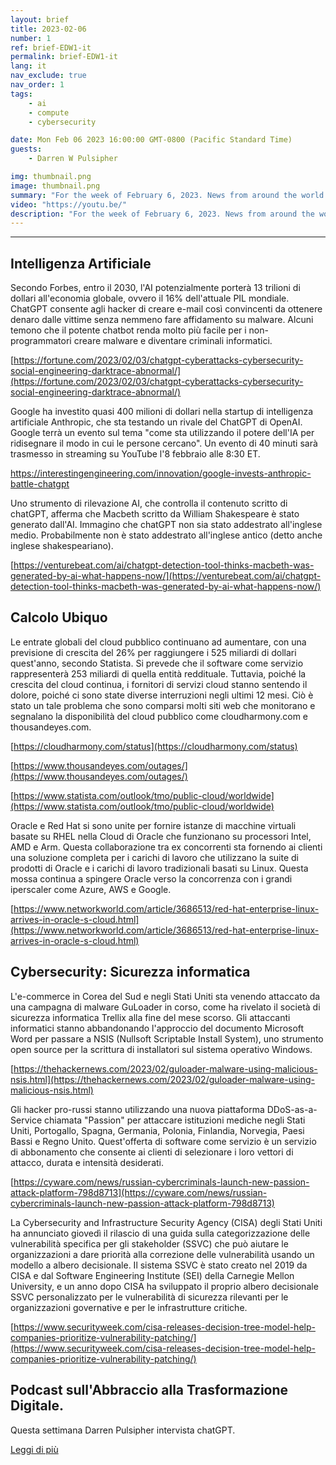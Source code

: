 ```yaml
---
layout: brief
title: 2023-02-06
number: 1
ref: brief-EDW1-it
permalink: brief-EDW1-it
lang: it
nav_exclude: true
nav_order: 1
tags:
    - ai
    - compute
    - cybersecurity

date: Mon Feb 06 2023 16:00:00 GMT-0800 (Pacific Standard Time)
guests:
    - Darren W Pulsipher

img: thumbnail.png
image: thumbnail.png
summary: "For the week of February 6, 2023. News from around the world of digital transformation in artificial intelligence, cloud computing, and cybersecurity."
video: "https://youtu.be/"
description: "For the week of February 6, 2023. News from around the world of digital transformation in artificial intelligence, cloud computing, and cybersecurity."
---
```






---

## Intelligenza Artificiale

Secondo Forbes, entro il 2030, l'AI potenzialmente porterà 13 trilioni di dollari all'economia globale, ovvero il 16% dell'attuale PIL mondiale. ChatGPT consente agli hacker di creare e-mail così convincenti da ottenere denaro dalle vittime senza nemmeno fare affidamento su malware. Alcuni temono che il potente chatbot renda molto più facile per i non-programmatori creare malware e diventare criminali informatici.

[https://fortune.com/2023/02/03/chatgpt-cyberattacks-cybersecurity-social-engineering-darktrace-abnormal/](https://fortune.com/2023/02/03/chatgpt-cyberattacks-cybersecurity-social-engineering-darktrace-abnormal/)

Google ha investito quasi 400 milioni di dollari nella startup di intelligenza artificiale Anthropic, che sta testando un rivale del ChatGPT di OpenAI. Google terrà un evento sul tema "come sta utilizzando il potere dell'IA per ridisegnare il modo in cui le persone cercano". Un evento di 40 minuti sarà trasmesso in streaming su YouTube l'8 febbraio alle 8:30 ET.

[https://interestingengineering.com/innovation/google-invests-anthropic-battle-chatgpt ](https://interestingengineering.com/innovation/google-invests-anthropic-battle-chatgpt )

Uno strumento di rilevazione AI, che controlla il contenuto scritto di chatGPT, afferma che Macbeth scritto da William Shakespeare è stato generato dall'AI. Immagino che chatGPT non sia stato addestrato all'inglese medio. Probabilmente non è stato addestrato all'inglese antico (detto anche inglese shakespeariano).

[https://venturebeat.com/ai/chatgpt-detection-tool-thinks-macbeth-was-generated-by-ai-what-happens-now/](https://venturebeat.com/ai/chatgpt-detection-tool-thinks-macbeth-was-generated-by-ai-what-happens-now/)

## Calcolo Ubiquo

Le entrate globali del cloud pubblico continuano ad aumentare, con una previsione di crescita del 26% per raggiungere i 525 miliardi di dollari quest'anno, secondo Statista. Si prevede che il software come servizio rappresenterà 253 miliardi di quella entità reddituale. Tuttavia, poiché la crescita del cloud continua, i fornitori di servizi cloud stanno sentendo il dolore, poiché ci sono state diverse interruzioni negli ultimi 12 mesi. Ciò è stato un tale problema che sono comparsi molti siti web che monitorano e segnalano la disponibilità del cloud pubblico come cloudharmony.com e thousandeyes.com.

[https://cloudharmony.com/status](https://cloudharmony.com/status)

[https://www.thousandeyes.com/outages/](https://www.thousandeyes.com/outages/)

[https://www.statista.com/outlook/tmo/public-cloud/worldwide](https://www.statista.com/outlook/tmo/public-cloud/worldwide)

Oracle e Red Hat si sono unite per fornire istanze di macchine virtuali basate su RHEL nella Cloud di Oracle che funzionano su processori Intel, AMD e Arm. Questa collaborazione tra ex concorrenti sta fornendo ai clienti una soluzione completa per i carichi di lavoro che utilizzano la suite di prodotti di Oracle e i carichi di lavoro tradizionali basati su Linux. Questa mossa continua a spingere Oracle verso la concorrenza con i grandi iperscaler come Azure, AWS e Google.

[https://www.networkworld.com/article/3686513/red-hat-enterprise-linux-arrives-in-oracle-s-cloud.html](https://www.networkworld.com/article/3686513/red-hat-enterprise-linux-arrives-in-oracle-s-cloud.html)

## Cybersecurity: Sicurezza informatica

L'e-commerce in Corea del Sud e negli Stati Uniti sta venendo attaccato da una campagna di malware GuLoader in corso, come ha rivelato il società di sicurezza informatica Trellix alla fine del mese scorso. Gli attaccanti informatici stanno abbandonando l'approccio del documento Microsoft Word per passare a NSIS (Nullsoft Scriptable Install System), uno strumento open source per la scrittura di installatori sul sistema operativo Windows.

[https://thehackernews.com/2023/02/guloader-malware-using-malicious-nsis.html](https://thehackernews.com/2023/02/guloader-malware-using-malicious-nsis.html)

Gli hacker pro-russi stanno utilizzando una nuova piattaforma DDoS-as-a-Service chiamata "Passion" per attaccare istituzioni mediche negli Stati Uniti, Portogallo, Spagna, Germania, Polonia, Finlandia, Norvegia, Paesi Bassi e Regno Unito. Quest'offerta di software come servizio è un servizio di abbonamento che consente ai clienti di selezionare i loro vettori di attacco, durata e intensità desiderati.

[https://cyware.com/news/russian-cybercriminals-launch-new-passion-attack-platform-798d8713](https://cyware.com/news/russian-cybercriminals-launch-new-passion-attack-platform-798d8713)

La Cybersecurity and Infrastructure Security Agency (CISA) degli Stati Uniti ha annunciato giovedì il rilascio di una guida sulla categorizzazione delle vulnerabilità specifica per gli stakeholder (SSVC) che può aiutare le organizzazioni a dare priorità alla correzione delle vulnerabilità usando un modello a albero decisionale. Il sistema SSVC è stato creato nel 2019 da CISA e dal Software Engineering Institute (SEI) della Carnegie Mellon University, e un anno dopo CISA ha sviluppato il proprio albero decisionale SSVC personalizzato per le vulnerabilità di sicurezza rilevanti per le organizzazioni governative e per le infrastrutture critiche.

[https://www.securityweek.com/cisa-releases-decision-tree-model-help-companies-prioritize-vulnerability-patching/](https://www.securityweek.com/cisa-releases-decision-tree-model-help-companies-prioritize-vulnerability-patching/)

## Podcast sull'Abbraccio alla Trasformazione Digitale.

Questa settimana Darren Pulsipher intervista chatGPT.

[Leggi di più](https://www.embracingdigital.org/episodes-EDT122)


